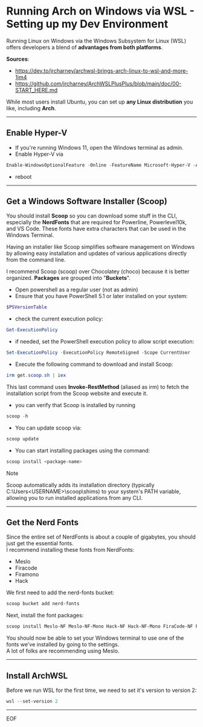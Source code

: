 # Running Arch on Windows via WSL - Setting up my Dev Environment  

Running Linux on Windows via the Windows Subsystem for Linux (WSL) offers developers a blend of **advantages from both platforms**.  

**Sources**:
- https://dev.to/jrcharney/archwsl-brings-arch-linux-to-wsl-and-more-1jm4
- https://github.com/jrcharney/ArchWSLPlusPlus/blob/main/doc/00-START_HERE.md

While most users install Ubuntu, you can set up **any Linux distribution** you like, including **Arch**.  

---

## Enable Hyper-V

- If you're running Windows 11, open the Windows terminal as admin.
- Enable Hyper-V via
```powershell
Enable-WindowsOptionalFeature -Online -FeatureName Microsoft-Hyper-V -All
```
- reboot

---

## Get a Windows Software Installer (Scoop)

You should install **Scoop** so you can download some stuff in the CLI, especially the **NerdFonts** that are required for Powerline, Powerlevel10k, and VS Code. These fonts have extra characters that can be used in the Windows Terminal.  

Having an installer like Scoop simplifies software management on Windows by allowing easy installation and updates of various applications directly from the command line.

I recommend Scoop (scoop) over Chocolatey (choco) because it is better organized. **Packages** are grouped into "**Buckets**".  

- Open powershell as a regular user (not as admin)
- Ensure that you have PowerShell 5.1 or later installed on your system:
```powershell
$PSVersionTable
```
- check the current execution policy:
```powershell
Get-ExecutionPolicy
```
- if needed, set the PowerShell execution policy to allow script execution:
```powershell
Set-ExecutionPolicy -ExecutionPolicy RemoteSigned -Scope CurrentUser
```
- Execute the following command to download and install Scoop:
```powershell
irm get.scoop.sh | iex
```
This last command uses **Invoke-RestMethod** (aliased as irm) to fetch the installation script from the Scoop website and execute it.

- you can verify that Scoop is installed by running
```powershell
scoop -h
```
- You can update scoop via:
```powershell
scoop update
```
- You can start installing packages using the command:
```powershell
scoop install <package-name>
```

>[!note]
>Scoop automatically adds its installation directory (typically C:\Users\<USERNAME>\scoop\shims) to your system's PATH variable, allowing you to run installed applications from any CLI.

---

## Get the Nerd Fonts

Since the entire set of NerdFonts is about a couple of gigabytes, you should just get the essential fonts.  
I recommend installing these fonts from NerdFonts:
- Meslo
- Firacode
- Firamono
- Hack

We first need to add the nerd-fonts bucket:  
```powershell
scoop bucket add nerd-fonts
```

Next, install the font packages:  
```powershell
scoop install Meslo-NF Meslo-NF-Mono Hack-NF Hack-NF-Mono FiraCode-NF FiraCode-NF-Mono FiraMono-NF FiraMono-NF-Mono
```  

You should now be able to set your Windows terminal to use one of the fonts we've installed by going to the settings.  
A lot of folks are recommending using Meslo.

---

## Install ArchWSL

Before we run WSL for the first time, we need to set it's version to version 2:
```powershell
wsl --set-version 2
```



---
EOF
